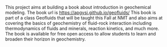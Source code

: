 This project aims at building a book about introduction in geochemical modeling. The book url is https://apgysi.github.io/geofluids/ This book is part of a class Geofluids
that will be taught this Fall at NMT and also aims at covering the basics of geochemistry of fluid-rock interaction including thermodynamics of fluids and minerals, reaction kinetics, and much more. The book is available for free open access to allow students to learn and broaden their horizon in geochemistry.
